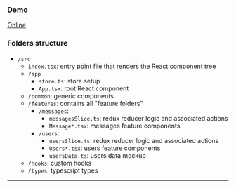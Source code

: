 ### Demo
[Online]()

### Folders structure
- `/src`
  - `index.tsx`: entry point file that renders the React component tree
  - `/app`
    - `store.ts`: store setup
    - `App.tsx`: root React component
  - `/common`: generic components
  - `/features`: contains all "feature folders"
    - `/messages`: 
      - `messagesSlice.ts`: redux reducer logic and associated actions
      - `Message*.tsx`: messages feature components
    - `/users`: 
      - `usersSlice.ts`: redux reducer logic and associated actions
      - `Users*.tsx`: users feature components
      - `usersData.ts`: users data mockup
  - `/hooks`: custom hooks
  - `/types`:  typescript types
---